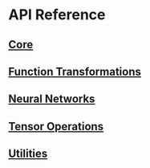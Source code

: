 # API Reference

## [Core](core/)
## [Function Transformations](transforms/)
## [Neural Networks](nn/)
## [Tensor Operations](ops/)
## [Utilities](utils/)
